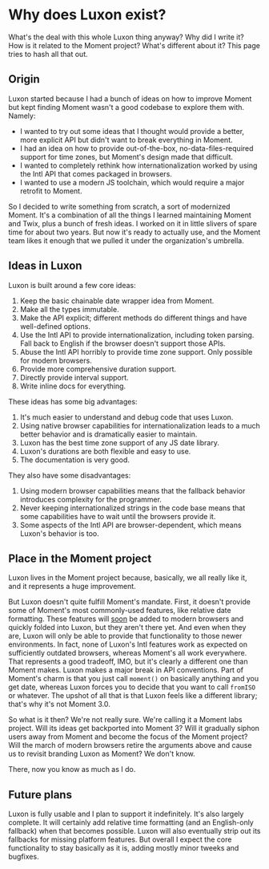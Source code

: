 # Why does Luxon exist?

What's the deal with this whole Luxon thing anyway? Why did I write it? How is it related to the Moment project? What's different about it? This page tries to hash all that out.

## Origin

Luxon started because I had a bunch of ideas on how to improve Moment but kept finding Moment wasn't a good codebase to explore them with. Namely:

 * I wanted to try out some ideas that I thought would provide a better, more explicit API but didn't want to break everything in Moment.
 * I had an idea on how to provide out-of-the-box, no-data-files-required support for time zones, but Moment's design made that difficult.
 * I wanted to completely rethink how internationalization worked by using the Intl API that comes packaged in browsers.
 * I wanted to use a modern JS toolchain, which would require a major retrofit to Moment.
 
So I decided to write something from scratch, a sort of modernized Moment. It's a combination of all the things I learned maintaining Moment and Twix, plus a bunch of fresh ideas. I worked on it in little slivers of spare time for about two years. But now it's ready to actually use, and the Moment team likes it enough that we pulled it under the organization's umbrella.

## Ideas in Luxon

Luxon is built around a few core ideas:

 1. Keep the basic chainable date wrapper idea from Moment.
 1. Make all the types immutable.
 1. Make the API explicit; different methods do different things and have well-defined options.
 1. Use the Intl API to provide internationalization, including token parsing. Fall back to English if the browser doesn't support those APIs.
 1. Abuse the Intl API horribly to provide time zone support. Only possible for modern browsers.
 1. Provide more comprehensive duration support.
 1. Directly provide interval support.
 1. Write inline docs for everything.
 
These ideas has some big advantages:

 1. It's much easier to understand and debug code that uses Luxon.
 1. Using native browser capabilities for internationalization leads to a much better behavior and is dramatically easier to maintain.
 1. Luxon has the best time zone support of any JS date library.
 1. Luxon's durations are both flexible and easy to use.
 1. The documentation is very good.
 
They also have some disadvantages:

 1. Using modern browser capabilities means that the fallback behavior introduces complexity for the programmer.
 1. Never keeping internationalized strings in the code base means that some capabilities have to wait until the browsers provide it.
 1. Some aspects of the Intl API are browser-dependent, which means Luxon's behavior is too.

## Place in the Moment project

Luxon lives in the Moment project because, basically, we all really like it, and it represents a huge improvement.

But Luxon doesn't quite fulfill Moment's mandate. First, it doesn't provide some of Moment's most commonly-used features, like relative date formatting. These features will [soon](https://github.com/tc39/proposal-intl-relative-time) be added to modern browsers and quickly folded into Luxon, but they aren't there yet. And even when they are, Luxon will only be able to provide that functionality to those newer environments. In fact, none of Luxon's Intl features work as expected on sufficiently outdated browsers, whereas Moment's all work everywhere. That represents a good tradeoff, IMO, but it's clearly a different one than Moment makes. Luxon makes a major break in API conventions. Part of Moment's charm is that you just call `moment()` on basically anything and you get date, whereas Luxon forces you to decide that you want to call `fromISO` or whatever. The upshot of all that is that Luxon feels like a different library; that's why it's not Moment 3.0.

So what is it then? We're not really sure. We're calling it a Moment labs project. Will its ideas get backported into Moment 3? Will it gradually siphon users away from Moment and become the focus of the Moment project? Will the march of modern browsers retire the arguments above and cause us to revisit branding Luxon as Moment? We don't know.

There, now you know as much as I do.

## Future plans

Luxon is fully usable and I plan to support it indefinitely. It's also largely complete. It will certainly add relative time formatting (and an English-only fallback) when that becomes possible. Luxon will also eventually strip out its fallbacks for missing platform features. But overall I expect the core functionality to stay basically as it is, adding mostly minor tweeks and bugfixes.
